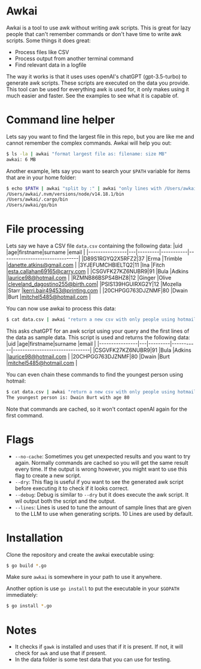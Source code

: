 # Awkai

Awkai is a tool to use awk without writing awk scripts. This is great for lazy people that can't remember commands or don't have time to write awk scripts. Some things it does great:

- Process files like CSV
- Process output from another terminal command
- Find relevant data in a logfile

The way it works is that it uses uses openAI's chatGPT (gpt-3.5-turbo) to generate awk scripts. These scripts are executed on the data you provide. This tool can be used for everything awk is used for, it only makes using it much easier and faster. See the examples to see what it is capable of.

# Command line helper

Lets say you want to find the largest file in this repo, but you are like me and cannot remember the complex commands. Awkai will help you out:
```bash
$ ls -la | awkai "format largest file as: filename: size MB"
awkai: 6 MB
```

Another example, lets say you want to search your `$PATH` variable for items that are in your home folder:
```bash
$ echo $PATH | awkai "split by :" | awkai "only lines with /Users/awkai"
/Users/awkai/.nvm/versions/node/v14.18.1/bin
/Users/awkai/.cargo/bin
/Users/awkai/go/bin
```

# File processing

Lets say we have a CSV file `data.csv` containing the following data:
|uid |age|firstname|surname |email |
|----------------|---|---------|-----------|--------------------------------|
|D89S1RGYQ2X5RFZ2|37 |Erma |Trimble |danette.atkins@gmail.com |
|3YJEFUMCHBIELTQ2|11 |Ina |Fitch |esta.callahan69165@carry.com |
|CSGVFK27KZ6NUBR9|91 |Bula |Adkins |laurice98@hotmail.com |
|RZMNB86BSPS4BHZ8|12 |Ginger |Olive |cleveland_dagostino255@birth.com|
|PSIS139HGUIRXG2Y|12 |Mozella |Starr |kerri.bair49453@printing.com |
|20CHPGG763DJZNMF|80 |Dwain |Burt |mitchel5485@hotmail.com |

You can now use awkai to process this data:

```bash
$ cat data.csv | awkai "return a new csv with only people using hotmail"
```

This asks chatGPT for an awk script using your query and the first lines of the data as sample data. This script is used and returns the following data:
|uid |age|firstname|surname |email |
|----------------|---|---------|-----------|--------------------------------|
|CSGVFK27KZ6NUBR9|91 |Bula |Adkins |laurice98@hotmail.com |
|20CHPGG763DJZNMF|80 |Dwain |Burt |mitchel5485@hotmail.com |

You can even chain these commands to find the youngest person using hotmail:

```bash
$ cat data.csv | awkai "return a new csv with only people using hotmail" | awkai "find the youngest person"
The youngest person is: Dwain Burt with age 80
```

Note that commands are cached, so it won't contact openAI again for the first command.

# Flags

- `--no-cache`: Sometimes you get unexpected results and you want to try again. Normally commands are cached so you will get the same result every time. If the output is wrong however, you might want to use this flag to create a new script.
- `--dry`: This flag is useful if you want to see the generated awk script before executing it to check if it looks correct.
- `--debug`: Debug is similar to `--dry` but it does execute the awk script. It wil output both the script and the output.
- `--lines`: Lines is used to tune the amount of sample lines that are given to the LLM to use when generating scripts. 10 Lines are used by default.

# Installation

Clone the repository and create the awkai executable using:

```bash
$ go build *.go
```

Make sure `awkai` is somewhere in your path to use it anywhere.

Another option is use `go install` to put the executable in your `$GOPATH` immediately:

```bash
$ go install *.go
```

# Notes

- It checks if `gawk` is installed and uses that if it is present. If not, it will check for `awk` and use that if present.
- In the data folder is some test data that you can use for testing.

